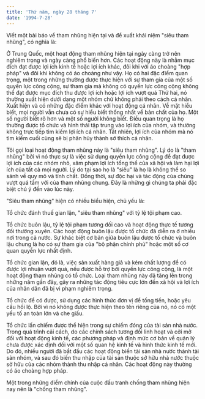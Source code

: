 ```yaml
---
title: 'Thứ năm, ngày 28 tháng 7'
date: '1994-7-28'
---
```


Viết một bài báo về tham nhũng hiện tại và đề xuất khái niệm "siêu tham nhũng", có nghĩa là:

Ở Trung Quốc, một hoạt động tham nhũng hiện tại ngày càng trở nên nghiêm trọng và ngày càng phổ biến hơn. Các hoạt động này là nhằm mục đích đạt được lợi ích kinh tế hoặc lợi ích khác, đôi khi với áo choàng "hợp pháp" và đôi khi không có áo choàng như vậy. Họ có hai đặc điểm quan trọng, một trong những thường được thực hiện với sự tham gia của một số quyền lực công cộng, sự tham gia mà không có quyền lực công cộng không thể đạt được mục đích thu được lợi ích hoặc lợi ích vượt quá Thứ hai, nó thường xuất hiện dưới dạng một nhóm chứ không phải theo cách cá nhân. Xuất hiện và có những đặc điểm khác với hoạt động cá nhân. Về mặt hiểu biết, mọi người vẫn chưa có sự hiểu biết thống nhất về bản chất của họ. Một số người biết rõ hơn và một số người không biết. Điều quan trọng là họ thường được tổ chức và hình thái tập trung vào lợi ích của nhóm, và thường không trực tiếp tìm kiếm lợi ích cá nhân. Tất nhiên, lợi ích của nhóm mà nó tìm kiếm cuối cùng sẽ bị phân hủy thành sở thích cá nhân.

Tôi gọi loại hoạt động tham nhũng này là "siêu tham nhũng". Lý do là "tham nhũng" bởi vì nó thực sự là việc sử dụng quyền lực công cộng để đạt được lợi ích của các nhóm nhỏ, xâm phạm lợi ích tổng thể của xã hội và làm hại lợi ích của tất cả mọi người. Lý do tại sao họ là "siêu" là họ là không thể so sánh về quy mô và tính chất. Đồng thời, sự độc hại và tác động của chúng vượt quá tầm với của tham nhũng chung. Đây là những gì chúng ta phải đặc biệt chú ý đến vào lúc này.

"Siêu tham nhũng" hiện có nhiều biểu hiện, chủ yếu là:

Tổ chức đánh thuế gian lận, "siêu tham nhũng" với tỷ lệ tội phạm cao.

Tổ chức buôn lậu, tỷ lệ tội phạm tương đối cao và hoạt động thực tế tương đối thường xuyên. Các hoạt động buôn lậu được tổ chức đã diễn ra ở nhiều nơi trong cả nước. Sự khác biệt cơ bản giữa buôn lậu được tổ chức và buôn lậu chung là họ có sự tham gia của "bộ phận chính phủ" hoặc một số cơ quan quyền lực nhất định.

Tổ chức gian lận, đó là, việc sản xuất hàng giả và kém chất lượng để có được lợi nhuận vượt quá, nếu được hỗ trợ bởi quyền lực công cộng, là một hoạt động tham nhũng có tổ chức. Loại tham nhũng này đã tăng lên trong những năm gần đây, gây ra những tác động tiêu cực lớn đến xã hội và lợi ích của nhân dân đã bị vi phạm nghiêm trọng.

Tổ chức để có được, sử dụng các hình thức đơn vị để tống tiền, hoặc yêu cầu hối lộ. Bởi vì nó không được thực hiện theo tên riêng của nó, nó có một yếu tố an toàn lớn và che giấu.

Tổ chức lấn chiếm được thể hiện trong sự chiếm đóng của tài sản nhà nước. Trong quá trình cải cách, do các chính sách tương đối linh hoạt và cởi mở đối với hoạt động kinh tế, các phương pháp và định mức cơ bản về quản lý chưa được xác định đối với một số quan hệ kinh tế và hình thức kinh tế mới. Do đó, nhiều người đã bắt đầu các hoạt động biến tài sản nhà nước thành tài sản nhóm, và sau đó biến thu nhập của tài sản thuộc sở hữu nhà nước thuộc sở hữu của các nhóm thành thu nhập cá nhân. Các hoạt động này thường có áo choàng hợp pháp.

Một trong những điểm chính của cuộc đấu tranh chống tham nhũng hiện nay nên là "chống tham nhũng".

